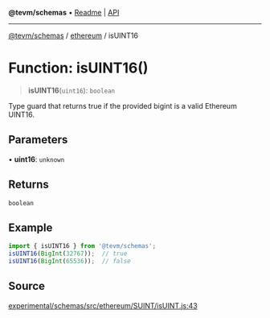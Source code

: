 **@tevm/schemas** • [Readme](../../README.md) \| [API](../../modules.md)

***

[@tevm/schemas](../../README.md) / [ethereum](../README.md) / isUINT16

# Function: isUINT16()

> **isUINT16**(`uint16`): `boolean`

Type guard that returns true if the provided bigint is a valid Ethereum UINT16.

## Parameters

• **uint16**: `unknown`

## Returns

`boolean`

## Example

```ts
import { isUINT16 } from '@tevm/schemas';
isUINT16(BigInt(32767));  // true
isUINT16(BigInt(65536));  // false
````

## Source

[experimental/schemas/src/ethereum/SUINT/isUINT.js:43](https://github.com/evmts/tevm-monorepo/blob/main/experimental/schemas/src/ethereum/SUINT/isUINT.js#L43)
